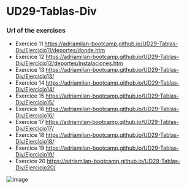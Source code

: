 # UD29-Tablas-Div

### Url of the exercises

- Exercice 11 https://adriamilan-bootcamp.github.io/UD29-Tablas-Div/Ejercicio11/deportes/donde.htm
- Exercice 12 https://adriamilan-bootcamp.github.io/UD29-Tablas-Div/Ejercicio12/deportes/instalaciones.htm
- Exercice 13 https://adriamilan-bootcamp.github.io/UD29-Tablas-Div/Ejercicio13/
- Exercice 14 https://adriamilan-bootcamp.github.io/UD29-Tablas-Div/Ejercicio14/
- Exercice 15 https://adriamilan-bootcamp.github.io/UD29-Tablas-Div/Ejercicio15/
- Exercice 16 https://adriamilan-bootcamp.github.io/UD29-Tablas-Div/Ejercicio16/
- Exercice 17 https://adriamilan-bootcamp.github.io/UD29-Tablas-Div/Ejercicio17/
- Exercice 18 https://adriamilan-bootcamp.github.io/UD29-Tablas-Div/Ejercicio18/
- Exercice 19 https://adriamilan-bootcamp.github.io/UD29-Tablas-Div/Ejercicio19/
- Exercice 20 https://adriamilan-bootcamp.github.io/UD29-Tablas-Div/Ejercicio20/

![image](https://user-images.githubusercontent.com/108835310/188329198-143f1fd3-1709-4be3-bc3e-9f3fe601c9aa.png)
